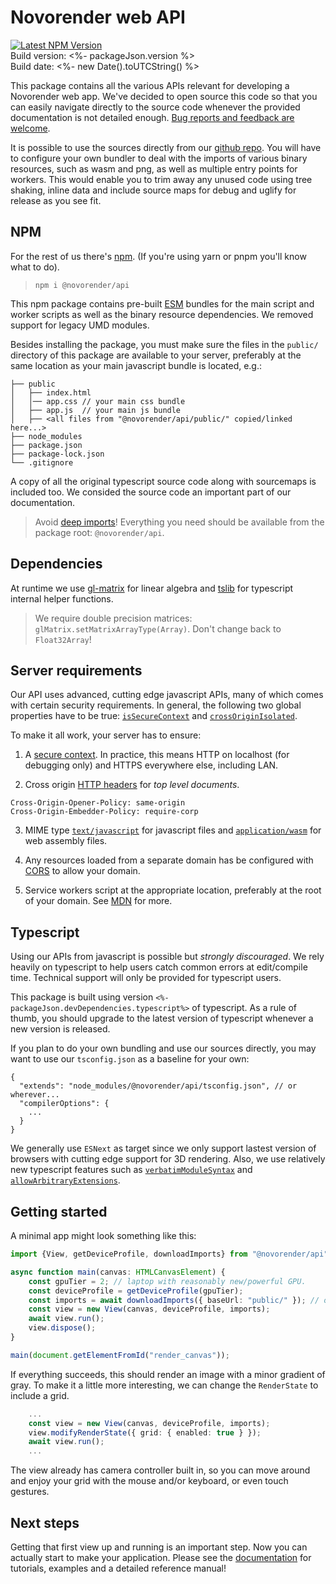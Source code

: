 # Novorender web API

[![Latest NPM Version](https://img.shields.io/npm/v/@novorender/api.svg?label=@novorender/api)](https://www.npmjs.com/package/@novorender/api)  
Build version: <%- packageJson.version %>  
Build date: <%- new Date().toUTCString() %>  

This package contains all the various APIs relevant for developing a Novorender web app. We've decided to open source this code so that you can easily navigate directly to the source code whenever the provided documentation is not detailed enough. [Bug reports and feedback are welcome](https://github.com/novorender/ts/issues).

It is possible to use the sources directly from our [github repo](https://github.com/novorender/ts). You will have to configure your own bundler to deal with the imports of various binary resources, such as wasm and png, as well as multiple entry points for workers. This would enable you to trim away any unused code using tree shaking, inline data and include source maps for debug and uglify for release as you see fit. 

## NPM

For the rest of us there's [npm](https://npmjs.com/). (If you're using yarn or pnpm you'll know what to do).

>`npm i @novorender/api`

This npm package contains pre-built [ESM](https://developer.mozilla.org/en-US/docs/Web/JavaScript/Guide/Modules) bundles for the main script and worker scripts as well as the binary resource dependencies. We removed support for legacy UMD modules.

Besides installing the package, you must make sure the files in the `public/` directory of this package are available to your server, preferably at the same location as your main javascript bundle is located, e.g.:
```
├── public
│   ├── index.html
│   │── app.css // your main css bundle
│   ├── app.js  // your main js bundle
│   ├── <all files from "@novorender/api/public/" copied/linked here...>
├── node_modules
├── package.json
├── package-lock.json 
└── .gitignore
```

A copy of all the original typescript source code along with sourcemaps is included too. We consided the source code an important part of our documentation.

>Avoid [deep imports](https://gist.github.com/daleyjem/0f38f561a4e91e58eba580889f38330f)! Everything you need should be available from the package root: `@novorender/api`.

## Dependencies
At runtime we use [gl-matrix](https://www.npmjs.com/package/gl-matrix) for linear algebra and [tslib](https://www.npmjs.com/package/tslib) for typescript internal helper functions.

> We require double precision matrices: `glMatrix.setMatrixArrayType(Array)`. Don't change back to `Float32Array`!

## Server requirements

Our API uses advanced, cutting edge javascript APIs, many of which comes with certain security requirements. In general, the following two global properties have to be true: [`isSecureContext`](https://developer.mozilla.org/en-US/docs/Web/API/isSecureContext) and [`crossOriginIsolated`](https://developer.mozilla.org/en-US/docs/Web/API/crossOriginIsolated).

To make it all work, your server has to ensure:

1) A [secure context](https://developer.mozilla.org/en-US/docs/Web/Security/Secure_Contexts). In practice, this means HTTP on localhost (for debugging only) and HTTPS everywhere else, including LAN.

2) Cross origin [HTTP headers](https://developer.mozilla.org/en-US/docs/Web/JavaScript/Reference/Global_Objects/SharedArrayBuffer#security_requirements) for *top level documents*.
```http
Cross-Origin-Opener-Policy: same-origin
Cross-Origin-Embedder-Policy: require-corp
```

3) MIME type [`text/javascript`](https://www.iana.org/assignments/media-types/text/javascript) for javascript files and [`application/wasm`](https://www.iana.org/assignments/media-types/application/wasm) for web assembly files.

4) Any resources loaded from a separate domain has be configured with [CORS](https://developer.mozilla.org/en-US/docs/Web/HTTP/CORS) to allow your domain.

5) Service workers script at the appropriate location, preferably at the root of your domain. See [MDN](https://developer.mozilla.org/en-US/docs/Web/API/ServiceWorkerContainer/register) for more.


## Typescript

Using our APIs from javascript is possible but *strongly discouraged*. We rely heavily on typescript to help users catch common errors at edit/compile time. Technical support will only be provided for typescript users.

This package is built using version `<%- packageJson.devDependencies.typescript%>` of typescript. As a rule of thumb, you should upgrade to the latest version of typescript whenever a new version is released.

If you plan to do your own bundling and use our sources directly, you may want to use our `tsconfig.json` as a baseline for your own:

```jsonc
{
  "extends": "node_modules/@novorender/api/tsconfig.json", // or wherever...
  "compilerOptions": {
    ...
  }
}
```

We generally use `ESNext` as target since we only support lastest version of browsers with cutting edge support for 3D rendering. Also, we use relatively new typescript features such as [`verbatimModuleSyntax`](https://www.typescriptlang.org/tsconfig#verbatimModuleSyntax) and [`allowArbitraryExtensions`](https://www.typescriptlang.org/tsconfig#allowArbitraryExtensions).

## Getting started

A minimal app might look something like this: 

```typescript
import {View, getDeviceProfile, downloadImports} from "@novorender/api";

async function main(canvas: HTMLCanvasElement) {
    const gpuTier = 2; // laptop with reasonably new/powerful GPU.
    const deviceProfile = getDeviceProfile(gpuTier);
    const imports = await downloadImports({ baseUrl: "public/" }); // or whereever you copied the public/ files from the package.
    const view = new View(canvas, deviceProfile, imports);
    await view.run();
    view.dispose();
}

main(document.getElementFromId("render_canvas"));
```

If everything succeeds, this should render an image with a minor gradient of gray. To make it a little more interesting, we can change the `RenderState` to include a grid.

```typescript
    ...
    const view = new View(canvas, deviceProfile, imports);
    view.modifyRenderState({ grid: { enabled: true } });
    await view.run();
    ...
```

The view already has camera controller built in, so you can move around and enjoy your grid with the mouse and/or keyboard, or even touch gestures.

## Next steps

Getting that first view up and running is an important step. Now you can actually start to make your application. Please see the [documentation](https://docs.novorender.com) for tutorials, examples and a detailed reference manual!
